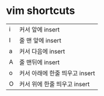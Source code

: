 # vim shortcuts 


|   |                                |
|---|--------------------------------|
| i | 커서 앞에 insert               |
| I | 줄 맨 앞에 insert              |
| a | 커서 다음에 insert             |
| A | 줄 맨뒤에 insert               |
| o | 커서 아래에 한줄 띄우고 insert |
| O | 커서 위에 한줄 띄우고 insert   |
